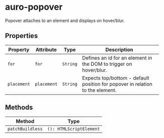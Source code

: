 # auro-popover

Popover attaches to an element and displays on hover/blur.

## Properties

| Property    | Attribute   | Type     | Description                                      |
|-------------|-------------|----------|--------------------------------------------------|
| `for`       | `for`       | `String` | Defines an id for an element in the DOM to trigger on hover/blur. |
| `placement` | `placement` | `String` | Expects top/bottom - default position for popover in relation to the element. |

## Methods

| Method           | Type                    |
|------------------|-------------------------|
| `patchBuildless` | `(): HTMLScriptElement` |
